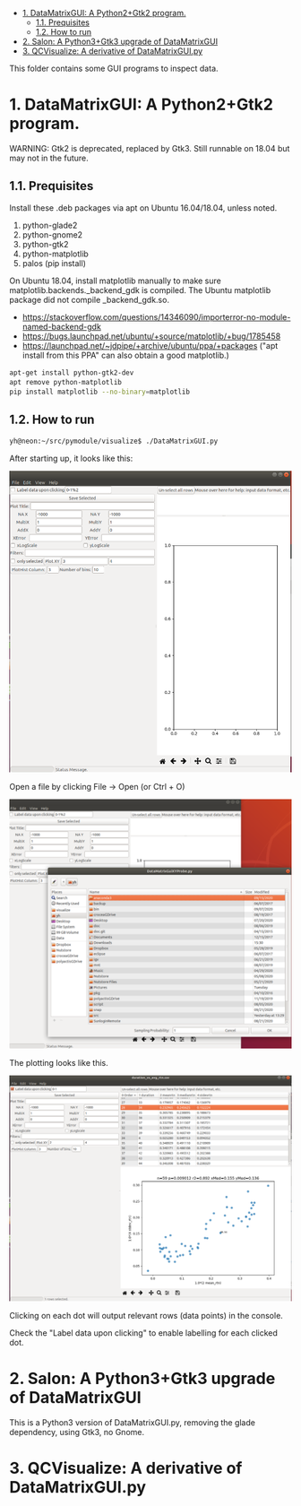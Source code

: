 
- [1. DataMatrixGUI: A Python2+Gtk2 program.](#1-datamatrixgui-a-python2gtk2-program)
  - [1.1. Prequisites](#11-prequisites)
  - [1.2. How to run](#12-how-to-run)
- [2. Salon: A Python3+Gtk3 upgrade of DataMatrixGUI](#2-salon-a-python3gtk3-upgrade-of-datamatrixgui)
- [3. QCVisualize: A derivative of DataMatrixGUI.py](#3-qcvisualize-a-derivative-of-datamatrixguipy)


This folder contains some GUI programs to inspect data.

# 1. DataMatrixGUI: A Python2+Gtk2 program.

WARNING: Gtk2 is deprecated, replaced by Gtk3. Still runnable on 18.04 but may not in the future.

## 1.1. Prequisites

Install these .deb packages via apt on Ubuntu 16.04/18.04, unless noted.

1. python-glade2
1. python-gnome2
1. python-gtk2
1. python-matplotlib
1. palos (pip install)

On Ubuntu 18.04, install matplotlib manually to make sure matplotlib.backends._backend_gdk is compiled. The Ubuntu matplotlib package did not compile _backend_gdk.so.

* https://stackoverflow.com/questions/14346090/importerror-no-module-named-backend-gdk
* https://bugs.launchpad.net/ubuntu/+source/matplotlib/+bug/1785458
* https://launchpad.net/~jdpipe/+archive/ubuntu/ppa/+packages ("apt install from this PPA" can also obtain a good matplotlib.)

```bash
apt-get install python-gtk2-dev
apt remove python-matplotlib
pip install matplotlib --no-binary=matplotlib
```

## 1.2. How to run

```bash
yh@neon:~/src/pymodule/visualize$ ./DataMatrixGUI.py

```

After starting up, it looks like this:

![](img/DataMatrixGUI-startup.png)

Open a file by clicking File -> Open (or Ctrl + O)

![](img/DataMatrixGUI-open-file.png)

The plotting looks like this.

![](img/DataMatrixGUI-plot.png)

Clicking on each dot will output relevant rows (data points) in the console.

Check the "Label data upon clicking" to enable labelling for each clicked dot.

# 2. Salon: A Python3+Gtk3 upgrade of DataMatrixGUI

This is a Python3 version of DataMatrixGUI.py, removing the glade dependency, using Gtk3, no Gnome.

# 3. QCVisualize: A derivative of DataMatrixGUI.py
